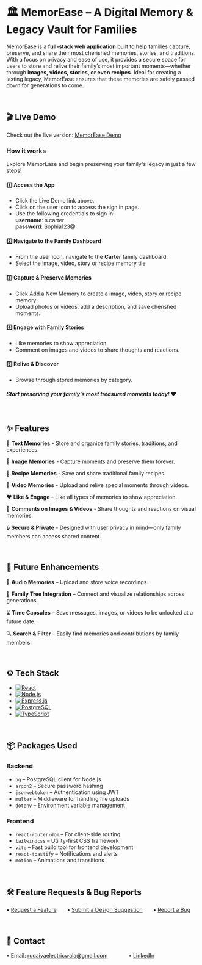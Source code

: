 

# 🏛️ MemorEase – A Digital Memory & Legacy Vault for Families

MemorEase is a **full-stack web application** built to help families capture, preserve, and share their most cherished memories, stories, and traditions. With a focus on privacy and ease of use, it provides a secure space for users to store and relive their family’s most important moments—whether through **images, videos, stories, or even recipes**. Ideal for creating a lasting legacy, MemorEase ensures that these memories are safely passed down for generations to come.

&nbsp;
## 🎬 Live Demo
Check out the live version: [MemorEase Demo](http://ec2-18-119-39-165.us-east-2.compute.amazonaws.com/)

### How it works
Explore MemorEase and begin preserving your family's legacy in just a few steps!

#### 1️⃣ Access the App
- Click the Live Demo link above.
- Click on the user icon to access the sign in page.
- Use the following credentials to sign in: \
    **username**: s.carter \
    **password**: Sophia123@

#### 2️⃣ Navigate to the Family Dashboard
- From the user icon, navigate to the **Carter** family dashboard.
- Select the image, video, story or recipe memory tile

#### 3️⃣ Capture & Preserve Memories
- Click Add a New Memory to create a image, video, story or recipe memory.
- Upload photos or videos, add a description, and save cherished moments.

#### 4️⃣ Engage with Family Stories
- Like memories to show appreciation.
- Comment on images and videos to share thoughts and reactions.

#### 5️⃣ Relive & Discover
- Browse through stored memories by category.

##### Start preserving your family's most treasured moments today! ❤️

&nbsp;
## ✨ Features
📖 **Text Memories** - Store and organize family stories, traditions, and experiences.

📸 **Image Memories** - Capture moments and preserve them forever.

🍲 **Recipe Memories** - Save and share traditional family recipes.

🎥 **Video Memories** - Upload and relive special moments through videos.

❤️ **Like & Engage** - Like all types of memories to show appreciation.

💬 **Comments on Images & Videos** - Share thoughts and reactions on visual memories.

🔒 **Secure & Private** - Designed with user privacy in mind—only family members can access shared content.

&nbsp;
## 🚀 Future Enhancements
🎵 **Audio Memories** – Upload and store voice recordings.

🌳 **Family Tree Integration** – Connect and visualize relationships across generations.

⏳ **Time Capsules** – Save messages, images, or videos to be unlocked at a future date.

🔍 **Search & Filter** – Easily find memories and contributions by family members.

&nbsp;
## ⚙️ Tech Stack
- [![React][react-img]](https://react.dev/)
- [![Node.js][nodejs-img]](https://nodejs.org/)
- [![Express.js][express-img]](https://expressjs.com/)
- [![PostgreSQL][postgres-img]](https://www.postgresql.org/)
- [![TypeScript][typescript-img]](https://www.typescriptlang.org/)

<!-- Image References -->
[react-img]: https://img.shields.io/badge/React-000?style=for-the-badge&logo=react&logoColor=61DAFB
[nodejs-img]: https://img.shields.io/badge/Node.js-68A063?style=for-the-badge&logo=node.js&logoColor=white
[express-img]: https://img.shields.io/badge/Express.js-444?style=for-the-badge&logo=express&logoColor=white
[postgres-img]: https://img.shields.io/badge/PostgreSQL-336791?style=for-the-badge&logo=postgresql&logoColor=white
[typescript-img]: https://img.shields.io/badge/TypeScript-3178C6?style=for-the-badge&logo=typescript&logoColor=white

&nbsp;
## 📦 Packages Used
### Backend
- `pg` – PostgreSQL client for Node.js
- `argon2` – Secure password hashing
- `jsonwebtoken` – Authentication using JWT
- `multer` – Middleware for handling file uploads
- `dotenv` – Environment variable management

### Frontend
- `react-router-dom` – For client-side routing
- `tailwindcss` – Utility-first CSS framework
- `vite` – Fast build tool for frontend development
- `react-toastify` – Notifications and alerts
- `motion` – Animations and transitions

&nbsp;
## 🛠 Feature Requests & Bug Reports
• [Request a Feature](https://github.com/ruqaiyae/MemorEase/issues/new?template=new-feature.md) 
&nbsp;&nbsp;&nbsp;&nbsp;&nbsp;&nbsp;• [Submit a Design Suggestion](https://github.com/ruqaiyae/MemorEase/issues/new?template=design-update.md) 
&nbsp;&nbsp;&nbsp;&nbsp;&nbsp;&nbsp;• [Report a Bug](https://github.com/ruqaiyae/MemorEase/issues/new?template=bug-fix.md)

&nbsp;
## 📩 Contact
• Email: ruqaiyaelectricwala@gmail.com &nbsp;&nbsp;&nbsp;&nbsp;&nbsp;&nbsp;&nbsp;&nbsp;&nbsp;&nbsp;&nbsp;&nbsp;
• [LinkedIn](https://www.linkedin.com/in/ruqaiya-electricwala")

&nbsp;

